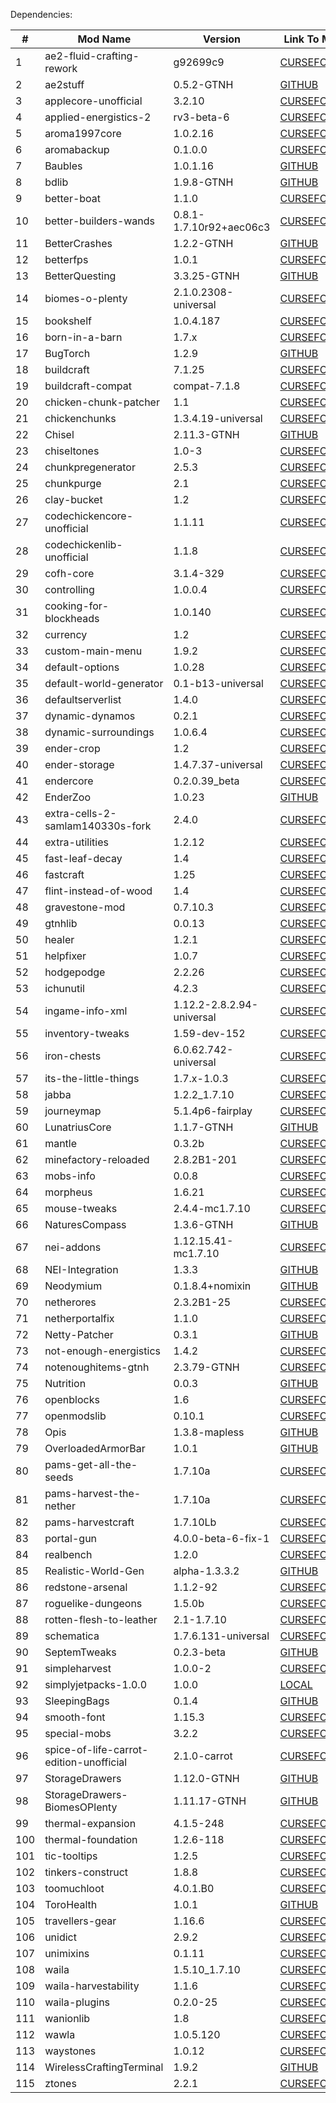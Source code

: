 Dependencies:

\# | Mod Name | Version | Link To Mod
---|---|---|---
1 | ae2-fluid-crafting-rework | g92699c9 | [CURSEFORGE](https://www.curseforge.com/minecraft/mc-mods/ae2-fluid-crafting-rework)
2 | ae2stuff | 0.5.2-GTNH | [GITHUB](https://github.com/GTNewHorizons/ae2stuff)
3 | applecore-unofficial | 3.2.10 | [CURSEFORGE](https://www.curseforge.com/minecraft/mc-mods/applecore-unofficial)
4 | applied-energistics-2 | rv3-beta-6 | [CURSEFORGE](https://www.curseforge.com/minecraft/mc-mods/applied-energistics-2)
5 | aroma1997core | 1.0.2.16 | [CURSEFORGE](https://www.curseforge.com/minecraft/mc-mods/aroma1997core)
6 | aromabackup | 0.1.0.0 | [CURSEFORGE](https://www.curseforge.com/minecraft/mc-mods/aromabackup)
7 | Baubles | 1.0.1.16 | [GITHUB](https://github.com/GTNewHorizons/Baubles)
8 | bdlib | 1.9.8-GTNH | [GITHUB](https://github.com/GTNewHorizons/bdlib)
9 | better-boat | 1.1.0 | [CURSEFORGE](https://www.curseforge.com/minecraft/mc-mods/better-boat)
10 | better-builders-wands | 0.8.1-1.7.10r92+aec06c3 | [CURSEFORGE](https://www.curseforge.com/minecraft/mc-mods/better-builders-wands)
11 | BetterCrashes | 1.2.2-GTNH | [GITHUB](https://github.com/GTNewHorizons/BetterCrashes)
12 | betterfps | 1.0.1 | [CURSEFORGE](https://www.curseforge.com/minecraft/mc-mods/betterfps)
13 | BetterQuesting | 3.3.25-GTNH | [GITHUB](https://github.com/GTNewHorizons/BetterQuesting)
14 | biomes-o-plenty | 2.1.0.2308-universal | [CURSEFORGE](https://www.curseforge.com/minecraft/mc-mods/biomes-o-plenty)
15 | bookshelf | 1.0.4.187 | [CURSEFORGE](https://www.curseforge.com/minecraft/mc-mods/bookshelf)
16 | born-in-a-barn | 1.7.x | [CURSEFORGE](https://www.curseforge.com/minecraft/mc-mods/born-in-a-barn)
17 | BugTorch | 1.2.9 | [GITHUB](https://github.com/jss2a98aj/BugTorch)
18 | buildcraft | 7.1.25 | [CURSEFORGE](https://www.curseforge.com/minecraft/mc-mods/buildcraft)
19 | buildcraft-compat | compat-7.1.8 | [CURSEFORGE](https://www.curseforge.com/minecraft/mc-mods/buildcraft-compat)
20 | chicken-chunk-patcher | 1.1 | [CURSEFORGE](https://www.curseforge.com/minecraft/mc-mods/chicken-chunk-patcher)
21 | chickenchunks | 1.3.4.19-universal | [CURSEFORGE](https://www.curseforge.com/minecraft/mc-mods/chickenchunks)
22 | Chisel | 2.11.3-GTNH | [GITHUB](https://github.com/GTNewHorizons/Chisel)
23 | chiseltones | 1.0-3 | [CURSEFORGE](https://www.curseforge.com/minecraft/mc-mods/chiseltones)
24 | chunkpregenerator | 2.5.3 | [CURSEFORGE](https://www.curseforge.com/minecraft/mc-mods/chunkpregenerator)
25 | chunkpurge | 2.1 | [CURSEFORGE](https://www.curseforge.com/minecraft/mc-mods/chunkpurge)
26 | clay-bucket | 1.2 | [CURSEFORGE](https://www.curseforge.com/minecraft/mc-mods/clay-bucket)
27 | codechickencore-unofficial | 1.1.11 | [CURSEFORGE](https://www.curseforge.com/minecraft/mc-mods/codechickencore-unofficial)
28 | codechickenlib-unofficial | 1.1.8 | [CURSEFORGE](https://www.curseforge.com/minecraft/mc-mods/codechickenlib-unofficial)
29 | cofh-core | 3.1.4-329 | [CURSEFORGE](https://www.curseforge.com/minecraft/mc-mods/cofh-core)
30 | controlling | 1.0.0.4 | [CURSEFORGE](https://www.curseforge.com/minecraft/mc-mods/controlling)
31 | cooking-for-blockheads | 1.0.140 | [CURSEFORGE](https://www.curseforge.com/minecraft/mc-mods/cooking-for-blockheads)
32 | currency | 1.2 | [CURSEFORGE](https://www.curseforge.com/minecraft/mc-mods/currency)
33 | custom-main-menu | 1.9.2 | [CURSEFORGE](https://www.curseforge.com/minecraft/mc-mods/custom-main-menu)
34 | default-options | 1.0.28 | [CURSEFORGE](https://www.curseforge.com/minecraft/mc-mods/default-options)
35 | default-world-generator | 0.1-b13-universal | [CURSEFORGE](https://www.curseforge.com/minecraft/mc-mods/default-world-generator)
36 | defaultserverlist | 1.4.0 | [CURSEFORGE](https://www.curseforge.com/minecraft/mc-mods/defaultserverlist)
37 | dynamic-dynamos | 0.2.1 | [CURSEFORGE](https://www.curseforge.com/minecraft/mc-mods/dynamic-dynamos)
38 | dynamic-surroundings | 1.0.6.4 | [CURSEFORGE](https://www.curseforge.com/minecraft/mc-mods/dynamic-surroundings)
39 | ender-crop | 1.2 | [CURSEFORGE](https://www.curseforge.com/minecraft/mc-mods/ender-crop)
40 | ender-storage | 1.4.7.37-universal | [CURSEFORGE](https://www.curseforge.com/minecraft/mc-mods/ender-storage)
41 | endercore | 0.2.0.39_beta | [CURSEFORGE](https://www.curseforge.com/minecraft/mc-mods/endercore)
42 | EnderZoo | 1.0.23 | [GITHUB](https://github.com/GTNewHorizons/EnderZoo)
43 | extra-cells-2-samlam140330s-fork | 2.4.0 | [CURSEFORGE](https://www.curseforge.com/minecraft/mc-mods/extra-cells-2-samlam140330s-fork)
44 | extra-utilities | 1.2.12 | [CURSEFORGE](https://www.curseforge.com/minecraft/mc-mods/extra-utilities)
45 | fast-leaf-decay | 1.4 | [CURSEFORGE](https://www.curseforge.com/minecraft/mc-mods/fast-leaf-decay)
46 | fastcraft | 1.25 | [CURSEFORGE](https://www.curseforge.com/minecraft/mc-mods/fastcraft)
47 | flint-instead-of-wood | 1.4 | [CURSEFORGE](https://www.curseforge.com/minecraft/mc-mods/flint-instead-of-wood)
48 | gravestone-mod | 0.7.10.3 | [CURSEFORGE](https://www.curseforge.com/minecraft/mc-mods/gravestone-mod)
49 | gtnhlib | 0.0.13 | [CURSEFORGE](https://www.curseforge.com/minecraft/mc-mods/gtnhlib)
50 | healer | 1.2.1 | [CURSEFORGE](https://www.curseforge.com/minecraft/mc-mods/healer)
51 | helpfixer | 1.0.7 | [CURSEFORGE](https://www.curseforge.com/minecraft/mc-mods/helpfixer)
52 | hodgepodge | 2.2.26 | [CURSEFORGE](https://www.curseforge.com/minecraft/mc-mods/hodgepodge)
53 | ichunutil | 4.2.3 | [CURSEFORGE](https://www.curseforge.com/minecraft/mc-mods/ichunutil)
54 | ingame-info-xml | 1.12.2-2.8.2.94-universal | [CURSEFORGE](https://www.curseforge.com/minecraft/mc-mods/ingame-info-xml)
55 | inventory-tweaks | 1.59-dev-152 | [CURSEFORGE](https://www.curseforge.com/minecraft/mc-mods/inventory-tweaks)
56 | iron-chests | 6.0.62.742-universal | [CURSEFORGE](https://www.curseforge.com/minecraft/mc-mods/iron-chests)
57 | its-the-little-things | 1.7.x-1.0.3 | [CURSEFORGE](https://www.curseforge.com/minecraft/mc-mods/its-the-little-things)
58 | jabba | 1.2.2_1.7.10 | [CURSEFORGE](https://www.curseforge.com/minecraft/mc-mods/jabba)
59 | journeymap | 5.1.4p6-fairplay | [CURSEFORGE](https://www.curseforge.com/minecraft/mc-mods/journeymap)
60 | LunatriusCore | 1.1.7-GTNH | [GITHUB](https://github.com/GTNewHorizons/LunatriusCore)
61 | mantle | 0.3.2b | [CURSEFORGE](https://www.curseforge.com/minecraft/mc-mods/mantle)
62 | minefactory-reloaded | 2.8.2B1-201 | [CURSEFORGE](https://www.curseforge.com/minecraft/mc-mods/minefactory-reloaded)
63 | mobs-info | 0.0.8 | [CURSEFORGE](https://www.curseforge.com/minecraft/mc-mods/mobs-info)
64 | morpheus | 1.6.21 | [CURSEFORGE](https://www.curseforge.com/minecraft/mc-mods/morpheus)
65 | mouse-tweaks | 2.4.4-mc1.7.10 | [CURSEFORGE](https://www.curseforge.com/minecraft/mc-mods/mouse-tweaks)
66 | NaturesCompass | 1.3.6-GTNH | [GITHUB](https://github.com/GTNewHorizons/NaturesCompass)
67 | nei-addons | 1.12.15.41-mc1.7.10 | [CURSEFORGE](https://www.curseforge.com/minecraft/mc-mods/nei-addons)
68 | NEI-Integration | 1.3.3 | [GITHUB](https://github.com/GTNewHorizons/NEI-Integration)
69 | Neodymium | 0.1.8.4+nomixin | [GITHUB](https://github.com/makamys/Neodymium)
70 | netherores | 2.3.2B1-25 | [CURSEFORGE](https://www.curseforge.com/minecraft/mc-mods/netherores)
71 | netherportalfix | 1.1.0 | [CURSEFORGE](https://www.curseforge.com/minecraft/mc-mods/netherportalfix)
72 | Netty-Patcher | 0.3.1 | [GITHUB](https://github.com/GTNewHorizons/Netty-Patcher)
73 | not-enough-energistics | 1.4.2 | [CURSEFORGE](https://www.curseforge.com/minecraft/mc-mods/not-enough-energistics)
74 | notenoughitems-gtnh | 2.3.79-GTNH | [CURSEFORGE](https://www.curseforge.com/minecraft/mc-mods/notenoughitems-gtnh)
75 | Nutrition | 0.0.3 | [GITHUB](https://github.com/GTNewHorizons/Nutrition)
76 | openblocks | 1.6 | [CURSEFORGE](https://www.curseforge.com/minecraft/mc-mods/openblocks)
77 | openmodslib | 0.10.1 | [CURSEFORGE](https://www.curseforge.com/minecraft/mc-mods/openmodslib)
78 | Opis | 1.3.8-mapless | [GITHUB](https://github.com/GTNewHorizons/Opis)
79 | OverloadedArmorBar | 1.0.1 | [GITHUB](https://github.com/GTNewHorizons/OverloadedArmorBar)
80 | pams-get-all-the-seeds | 1.7.10a | [CURSEFORGE](https://www.curseforge.com/minecraft/mc-mods/pams-get-all-the-seeds)
81 | pams-harvest-the-nether | 1.7.10a | [CURSEFORGE](https://www.curseforge.com/minecraft/mc-mods/pams-harvest-the-nether)
82 | pams-harvestcraft | 1.7.10Lb | [CURSEFORGE](https://www.curseforge.com/minecraft/mc-mods/pams-harvestcraft)
83 | portal-gun | 4.0.0-beta-6-fix-1 | [CURSEFORGE](https://www.curseforge.com/minecraft/mc-mods/portal-gun)
84 | realbench | 1.2.0 | [CURSEFORGE](https://www.curseforge.com/minecraft/mc-mods/realbench)
85 | Realistic-World-Gen | alpha-1.3.3.2 | [GITHUB](https://github.com/GTNewHorizons/Realistic-World-Gen)
86 | redstone-arsenal | 1.1.2-92 | [CURSEFORGE](https://www.curseforge.com/minecraft/mc-mods/redstone-arsenal)
87 | roguelike-dungeons | 1.5.0b | [CURSEFORGE](https://www.curseforge.com/minecraft/mc-mods/roguelike-dungeons)
88 | rotten-flesh-to-leather | 2.1-1.7.10 | [CURSEFORGE](https://www.curseforge.com/minecraft/mc-mods/rotten-flesh-to-leather)
89 | schematica | 1.7.6.131-universal | [CURSEFORGE](https://www.curseforge.com/minecraft/mc-mods/schematica)
90 | SeptemTweaks | 0.2.3-beta | [GITHUB](https://github.com/Septem151/SeptemTweaks)
91 | simpleharvest | 1.0.0-2 | [CURSEFORGE](https://www.curseforge.com/minecraft/mc-mods/simpleharvest)
92 | simplyjetpacks-1.0.0 | 1.0.0 | [LOCAL](libs/simplyjetpacks-1.0.0.jar)
93 | SleepingBags | 0.1.4 | [GITHUB](https://github.com/GTNewHorizons/SleepingBags)
94 | smooth-font | 1.15.3 | [CURSEFORGE](https://www.curseforge.com/minecraft/mc-mods/smooth-font)
95 | special-mobs | 3.2.2 | [CURSEFORGE](https://www.curseforge.com/minecraft/mc-mods/special-mobs)
96 | spice-of-life-carrot-edition-unofficial | 2.1.0-carrot | [CURSEFORGE](https://www.curseforge.com/minecraft/mc-mods/spice-of-life-carrot-edition-unofficial)
97 | StorageDrawers | 1.12.0-GTNH | [GITHUB](https://github.com/GTNewHorizons/StorageDrawers)
98 | StorageDrawers-BiomesOPlenty | 1.11.17-GTNH | [GITHUB](https://github.com/GTNewHorizons/StorageDrawers-BiomesOPlenty)
99 | thermal-expansion | 4.1.5-248 | [CURSEFORGE](https://www.curseforge.com/minecraft/mc-mods/thermal-expansion)
100 | thermal-foundation | 1.2.6-118 | [CURSEFORGE](https://www.curseforge.com/minecraft/mc-mods/thermal-foundation)
101 | tic-tooltips | 1.2.5 | [CURSEFORGE](https://www.curseforge.com/minecraft/mc-mods/tic-tooltips)
102 | tinkers-construct | 1.8.8 | [CURSEFORGE](https://www.curseforge.com/minecraft/mc-mods/tinkers-construct)
103 | toomuchloot | 4.0.1.B0 | [CURSEFORGE](https://www.curseforge.com/minecraft/mc-mods/toomuchloot)
104 | ToroHealth | 1.0.1 | [GITHUB](https://github.com/GTNewHorizons/ToroHealth)
105 | travellers-gear | 1.16.6 | [CURSEFORGE](https://www.curseforge.com/minecraft/mc-mods/travellers-gear)
106 | unidict | 2.9.2 | [CURSEFORGE](https://www.curseforge.com/minecraft/mc-mods/unidict)
107 | unimixins | 0.1.11 | [CURSEFORGE](https://www.curseforge.com/minecraft/mc-mods/unimixins)
108 | waila | 1.5.10_1.7.10 | [CURSEFORGE](https://www.curseforge.com/minecraft/mc-mods/waila)
109 | waila-harvestability | 1.1.6 | [CURSEFORGE](https://www.curseforge.com/minecraft/mc-mods/waila-harvestability)
110 | waila-plugins | 0.2.0-25 | [CURSEFORGE](https://www.curseforge.com/minecraft/mc-mods/waila-plugins)
111 | wanionlib | 1.8 | [CURSEFORGE](https://www.curseforge.com/minecraft/mc-mods/wanionlib)
112 | wawla | 1.0.5.120 | [CURSEFORGE](https://www.curseforge.com/minecraft/mc-mods/wawla)
113 | waystones | 1.0.12 | [CURSEFORGE](https://www.curseforge.com/minecraft/mc-mods/waystones)
114 | WirelessCraftingTerminal | 1.9.2 | [GITHUB](https://github.com/GTNewHorizons/WirelessCraftingTerminal)
115 | ztones | 2.2.1 | [CURSEFORGE](https://www.curseforge.com/minecraft/mc-mods/ztones)
